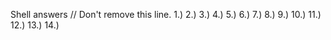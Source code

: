 Shell answers // Don't remove this line.
1.) 
2.) 
3.) 
4.) 
5.) 
6.) 
7.) 
8.) 
9.) 
10.) 
11.) 
12.) 
13.) 
14.) 
